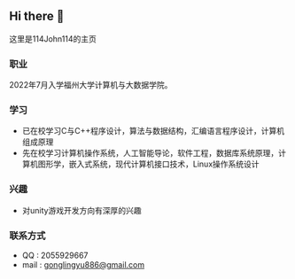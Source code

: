 ## Hi there 👋
这里是114John114的主页
### 职业
2022年7月入学福州大学计算机与大数据学院。
### 学习
- 已在校学习C与C++程序设计，算法与数据结构，汇编语言程序设计，计算机组成原理
- 先在校学习计算机操作系统，人工智能导论，软件工程，数据库系统原理，计算机图形学，嵌入式系统，现代计算机接口技术，Linux操作系统设计
### 兴趣
- 对unity游戏开发方向有深厚的兴趣
### 联系方式
- QQ : 2055929667
- mail : gonglingyu886@gmail.com
